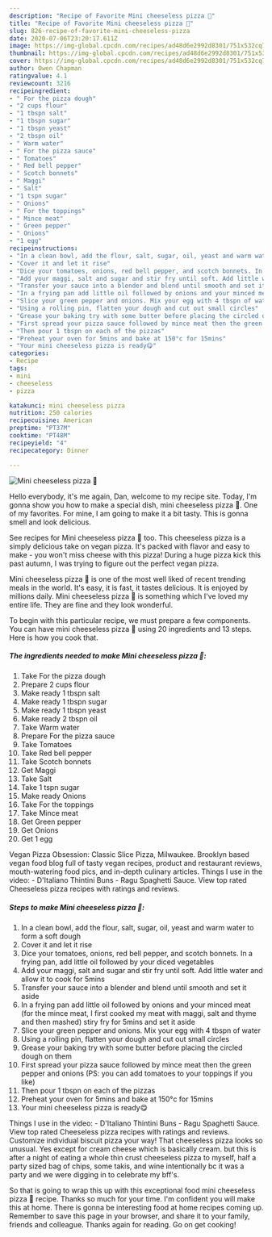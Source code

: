 ```yaml
---
description: "Recipe of Favorite Mini cheeseless pizza 🍕"
title: "Recipe of Favorite Mini cheeseless pizza 🍕"
slug: 826-recipe-of-favorite-mini-cheeseless-pizza
date: 2020-07-06T23:20:17.611Z
image: https://img-global.cpcdn.com/recipes/ad48d6e2992d8301/751x532cq70/mini-cheeseless-pizza-🍕-recipe-main-photo.jpg
thumbnail: https://img-global.cpcdn.com/recipes/ad48d6e2992d8301/751x532cq70/mini-cheeseless-pizza-🍕-recipe-main-photo.jpg
cover: https://img-global.cpcdn.com/recipes/ad48d6e2992d8301/751x532cq70/mini-cheeseless-pizza-🍕-recipe-main-photo.jpg
author: Owen Chapman
ratingvalue: 4.1
reviewcount: 3216
recipeingredient:
- " For the pizza dough"
- "2 cups flour"
- "1 tbspn salt"
- "1 tbspn sugar"
- "1 tbspn yeast"
- "2 tbspn oil"
- " Warm water"
- " For the pizza sauce"
- " Tomatoes"
- " Red bell pepper"
- " Scotch bonnets"
- " Maggi"
- " Salt"
- "1 tspn sugar"
- " Onions"
- " For the toppings"
- " Mince meat"
- " Green pepper"
- " Onions"
- "1 egg"
recipeinstructions:
- "In a clean bowl, add the flour, salt, sugar, oil, yeast and warm water to form a soft dough"
- "Cover it and let it rise"
- "Dice your tomatoes, onions, red bell pepper, and scotch bonnets. In a frying pan, add little oil followed by your diced vegetables"
- "Add your maggi, salt and sugar and stir fry until soft. Add little water and allow it to cook for 5mins"
- "Transfer your sauce into a blender and blend until smooth and set it aside"
- "In a frying pan add little oil followed by onions and your minced meat (for the mince meat, I first cooked my meat with maggi, salt and thyme and then mashed) stiry fry for 5mins and set it aside"
- "Slice your green pepper and onions. Mix your egg with 4 tbspn of water"
- "Using a rolling pin, flatten your dough and cut out small circles"
- "Grease your baking try with some butter before placing the circled dough on them"
- "First spread your pizza sauce followed by mince meat then the green pepper and onions (PS: you can add tomatoes to your toppings if you like)"
- "Then pour 1 tbspn on each of the pizzas"
- "Preheat your oven for 5mins and bake at 150°c for 15mins"
- "Your mini cheeseless pizza is ready😋"
categories:
- Recipe
tags:
- mini
- cheeseless
- pizza

katakunci: mini cheeseless pizza 
nutrition: 250 calories
recipecuisine: American
preptime: "PT37M"
cooktime: "PT48M"
recipeyield: "4"
recipecategory: Dinner

---
```



![Mini cheeseless pizza 🍕](https://img-global.cpcdn.com/recipes/ad48d6e2992d8301/751x532cq70/mini-cheeseless-pizza-🍕-recipe-main-photo.jpg)

Hello everybody, it's me again, Dan, welcome to my recipe site. Today, I'm gonna show you how to make a special dish, mini cheeseless pizza 🍕. One of my favorites. For mine, I am going to make it a bit tasty. This is gonna smell and look delicious.

See recipes for Mini cheeseless pizza 🍕 too. This cheeseless pizza is a simply delicious take on vegan pizza. It&#39;s packed with flavor and easy to make - you won&#39;t miss cheese with this pizza! During a huge pizza kick this past autumn, I was trying to figure out the perfect vegan pizza.

Mini cheeseless pizza 🍕 is one of the most well liked of recent trending meals in the world. It's easy, it is fast, it tastes delicious. It is enjoyed by millions daily. Mini cheeseless pizza 🍕 is something which I've loved my entire life. They are fine and they look wonderful.


To begin with this particular recipe, we must prepare a few components. You can have mini cheeseless pizza 🍕 using 20 ingredients and 13 steps. Here is how you cook that.

<!--inarticleads1-->

##### The ingredients needed to make Mini cheeseless pizza 🍕:

1. Take  For the pizza dough
1. Prepare 2 cups flour
1. Make ready 1 tbspn salt
1. Make ready 1 tbspn sugar
1. Make ready 1 tbspn yeast
1. Make ready 2 tbspn oil
1. Take  Warm water
1. Prepare  For the pizza sauce
1. Take  Tomatoes
1. Take  Red bell pepper
1. Take  Scotch bonnets
1. Get  Maggi
1. Take  Salt
1. Take 1 tspn sugar
1. Make ready  Onions
1. Take  For the toppings
1. Take  Mince meat
1. Get  Green pepper
1. Get  Onions
1. Get 1 egg


Vegan Pizza Obsession: Classic Slice Pizza, Milwaukee. Brooklyn based vegan food blog full of tasty vegan recipes, product and restaurant reviews, mouth-watering food pics, and in-depth culinary articles. Things I use in the video: - D&#39;Italiano Thintini Buns - Ragu Spaghetti Sauce. View top rated Cheeseless pizza recipes with ratings and reviews. 

<!--inarticleads2-->

##### Steps to make Mini cheeseless pizza 🍕:

1. In a clean bowl, add the flour, salt, sugar, oil, yeast and warm water to form a soft dough
1. Cover it and let it rise
1. Dice your tomatoes, onions, red bell pepper, and scotch bonnets. In a frying pan, add little oil followed by your diced vegetables
1. Add your maggi, salt and sugar and stir fry until soft. Add little water and allow it to cook for 5mins
1. Transfer your sauce into a blender and blend until smooth and set it aside
1. In a frying pan add little oil followed by onions and your minced meat (for the mince meat, I first cooked my meat with maggi, salt and thyme and then mashed) stiry fry for 5mins and set it aside
1. Slice your green pepper and onions. Mix your egg with 4 tbspn of water
1. Using a rolling pin, flatten your dough and cut out small circles
1. Grease your baking try with some butter before placing the circled dough on them
1. First spread your pizza sauce followed by mince meat then the green pepper and onions (PS: you can add tomatoes to your toppings if you like)
1. Then pour 1 tbspn on each of the pizzas
1. Preheat your oven for 5mins and bake at 150°c for 15mins
1. Your mini cheeseless pizza is ready😋


Things I use in the video: - D&#39;Italiano Thintini Buns - Ragu Spaghetti Sauce. View top rated Cheeseless pizza recipes with ratings and reviews. Customize individual biscuit pizza your way! That cheeseless pizza looks so unusual. Yes except for cream cheese which is basically cream. but this is after a night of eating a whole thin crust cheeseless pizza to myself, half a party sized bag of chips, some takis, and wine intentionally bc it was a party and we were digging in to celebrate my bff&#39;s. 

So that is going to wrap this up with this exceptional food mini cheeseless pizza 🍕 recipe. Thanks so much for your time. I'm confident you will make this at home. There is gonna be interesting food at home recipes coming up. Remember to save this page in your browser, and share it to your family, friends and colleague. Thanks again for reading. Go on get cooking!
